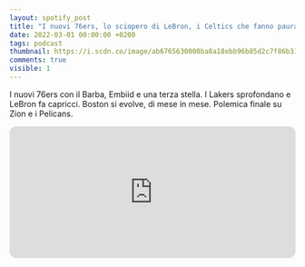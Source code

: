 ```yaml
---
layout: spotify_post
title: "I nuovi 76ers, lo sciopero di LeBron, i Celtics che fanno paura."
date: 2022-03-01 00:00:00 +0200
tags: podcast
thumbnail: https://i.scdn.co/image/ab6765630000ba8a18ebb96b85d2c7f86b3118d7
comments: true
visible: 1
---
```


I nuovi 76ers con il Barba, Embiid e una terza stella. I Lakers sprofondano e LeBron fa capricci. Boston si evolve, di mese in mese. Polemica finale su Zion e i Pelicans.


<iframe style="border-radius:12px" 
src="https://open.spotify.com/embed/episode/6kkWMSeu1BkLqkhqi3FurE?utm_source=generator" 
width="100%" height="232" frameBorder="0" allowfullscreen="" 
allow="autoplay; clipboard-write; encrypted-media; fullscreen; picture-in-picture"></iframe>
